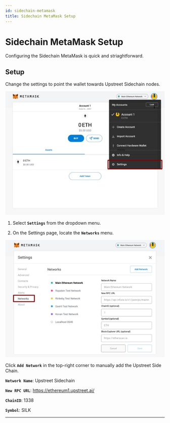 ```yaml
---
id: sidechain-metamask
title: Sidechain MetaMask Setup
---
```


# Sidechain MetaMask Setup

Configuring the Sidechain MetaMask is quick and striaghtforward.

## Setup

Change the settings to point the wallet towards Upstreet Sidechain nodes.

![metamask-1](../../upstreet/UserDocs-Assets/wallet-1.jpg)

1. Select **`Settings`** from the dropdown menu.

2. On the Settings page, locate the **`Networks`** menu.

![metamask-2](../../upstreet/UserDocs-Assets/wallet-2.jpg)

Click **`Add Network`** in the top-right corner to manually add the Upstreet Side Chain.

**`Network Name`**: Upstreet Sidechain

**`New RPC URL`**: https://ethereum1.upstreet.ai/

**`ChainID`**: 1338

**`Symbol`**: SILK

---
